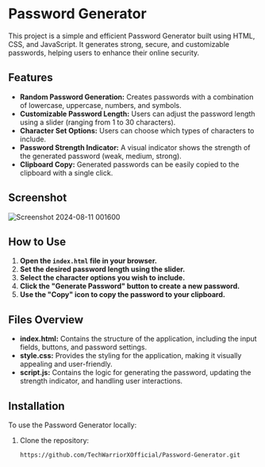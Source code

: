 # Password Generator

This project is a simple and efficient Password Generator built using HTML, CSS, and JavaScript. It generates strong, secure, and customizable passwords, helping users to enhance their online security.

## Features

- **Random Password Generation:** Creates passwords with a combination of lowercase, uppercase, numbers, and symbols.
- **Customizable Password Length:** Users can adjust the password length using a slider (ranging from 1 to 30 characters).
- **Character Set Options:** Users can choose which types of characters to include.
- **Password Strength Indicator:** A visual indicator shows the strength of the generated password (weak, medium, strong).
- **Clipboard Copy:** Generated passwords can be easily copied to the clipboard with a single click.

## Screenshot

![Screenshot 2024-08-11 001600](https://github.com/user-attachments/assets/09fcc28d-62ed-4122-82bb-1d0e7f668c0a)

## How to Use

1. **Open the `index.html` file in your browser.**
2. **Set the desired password length using the slider.**
3. **Select the character options you wish to include.**
4. **Click the "Generate Password" button to create a new password.**
5. **Use the "Copy" icon to copy the password to your clipboard.**

## Files Overview

- **index.html:** Contains the structure of the application, including the input fields, buttons, and password settings.
- **style.css:** Provides the styling for the application, making it visually appealing and user-friendly.
- **script.js:** Contains the logic for generating the password, updating the strength indicator, and handling user interactions.

## Installation

To use the Password Generator locally:

1. Clone the repository:
   ```bash
   https://github.com/TechWarriorXOfficial/Password-Generator.git
   ```
